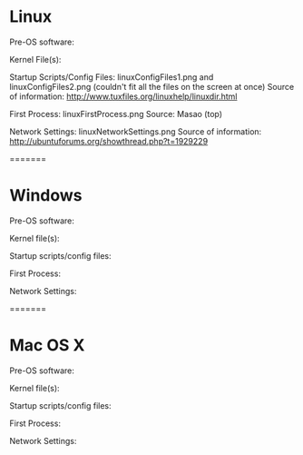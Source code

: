 Linux
=======

Pre-OS software: 

Kernel File(s):

Startup Scripts/Config Files: linuxConfigFiles1.png and linuxConfigFiles2.png
    (couldn't fit all the files on the screen at once)
    Source of information: http://www.tuxfiles.org/linuxhelp/linuxdir.html

First Process: linuxFirstProcess.png
    Source: Masao (top)

Network Settings: linuxNetworkSettings.png
    Source of information: http://ubuntuforums.org/showthread.php?t=1929229

=======

Windows
=======

Pre-OS software: 

Kernel file(s):

Startup scripts/config files:

First Process:

Network Settings:

=======

Mac OS X
=======

Pre-OS software: 

Kernel file(s):

Startup scripts/config files:

First Process:

Network Settings:
